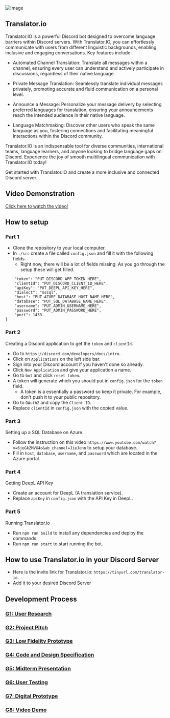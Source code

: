 ![image](https://github.com/UWSocialComputing/Translator.io/assets/69612398/44dd2143-6b70-4267-bf04-96a79892ca76)

## Translator.io 

Translator.IO is a powerful Discord bot designed to overcome language barriers within Discord servers. With Translator.IO, you can effortlessly communicate with users from different linguistic backgrounds, enabling inclusive and engaging conversations. Key features include:

- Automated Channel Translation: Translate all messages within a channel, ensuring every user can understand and actively participate in discussions, regardless of their native language.

- Private Message Translation: Seamlessly translate individual messages privately, promoting accurate and fluid communication on a personal level.

- Announce a Message: Personalize your message delivery by selecting preferred languages for translation, ensuring your announcements reach the intended audience in their native language.

- Language Matchmaking: Discover other users who speak the same language as you, fostering connections and facilitating meaningful interactions within the Discord community.

Translator.IO is an indispensable tool for diverse communities, international teams, language learners, and anyone looking to bridge language gaps on Discord. Experience the joy of smooth multilingual communication with Translator.IO today!

Get started with Translator.IO and create a more inclusive and connected Discord server.

## Video Demonstration

[Click here to watch the video!](https://www.youtube.com/watch?v=zJI_qETQ3hQ)


## How to setup

### Part 1

- Clone the repository to your local computer.
- In `./src` create a file called `config.json` and fill it with the following fields.
  - Right now, there will be a lot of fields missing. As you go through the setup these will get filled.
``` {
    "token": "PUT_DISCORD_APP_TOKEN_HERE",
    "clientId": "PUT_DISCORD_CLIENT_ID_HERE",
    "apiKey": "PUT_DEEPL_API_KEY_HERE",
    "dialect": "mssql",
    "host": "PUT_AZURE_DATABASE_HOST_NAME_HERE",
    "database": "PUT_SQL_DATABASE_NAME_HERE",
    "username": "PUT_ADMIN_USERNAME_HERE",
    "password": "PUT_ADMIN_PASSWORD_HERE",
    "port": 1433
}
```

### Part 2

Creating a Discord application to get the `token` and `clientId`.

- Go to `https://discord.com/developers/docs/intro`.
- Click on `Applications` on the left side bar.
- Sign into your Discord account if you haven't done so already.
- Click `New Application` and give your application a name.
- Go to `bot` and click `reset token`.
- A token will generate which you should put in `config.json` for the `token` field.
  - A token is a essentially a password so keep it private. For example, don't push it to your public repository.
- Go to `OAuth2` and copy the `Client ID`.
- Replace `clientId` in `config.json` with the copied value.

### Part 3

Setting up a SQL Database on Azure.

- Follow the instruction on this video `https://www.youtube.com/watch?v=6joGkZMVX4o&ab_channel=JieJenn` to setup your database.
- Fill in `host`, `database`, `username`, and `password` which are located in the Azure portal.


### Part 4

Getting DeepL API Key

- Create an account for DeepL (A translation service).
- Replace `apiKey` in `config.json` with the API Key in DeepL.

### Part 5

Running Translator.io

- Run `npm run build` to install any dependencies and deploy the commands.
- Run `npm run start` to start running the bot.


## How to use Translator.io in your Discord Server

- Here is the invite link for Translator.io: `https://tinyurl.com/translator-io`.
- Add it to your desired Discord Server

## Development Process

### [G1: User Research](./blogs/G1.md)
### [G2: Project Pitch](https://docs.google.com/presentation/d/15AAj9f3JPDKbosOj8uM7ldyVM1aqtMNwjxjhfv6peaE/edit?usp=sharing)
### [G3: Low Fidelity Prototype](./blogs/G3.md)
### [G4: Code and Design Specification](./blogs/G4.md)
### [G5: Midterm Presentation](https://docs.google.com/presentation/d/1OZi9EQQCjIpiRRAe_1f2NFzdRm8dBWnkrKa6_Ye4A8I/edit?usp=sharing)
### [G6: User Testing](./blogs/G6.md)
### [G7: Digital Prototype](./blogs/G7.md)
### [G8: Video Demo](https://www.youtube.com/watch?v=zJI_qETQ3hQ)


